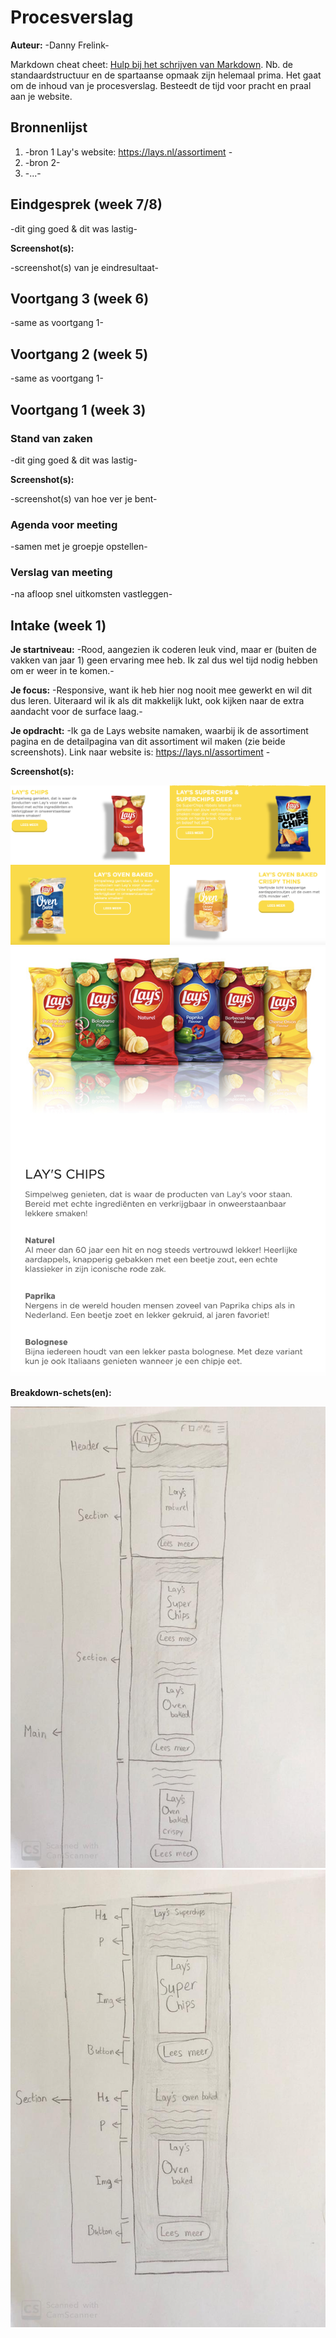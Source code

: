 # Procesverslag
**Auteur:** -Danny Frelink-

Markdown cheat cheet: [Hulp bij het schrijven van Markdown](https://github.com/adam-p/markdown-here/wiki/Markdown-Cheatsheet). Nb. de standaardstructuur en de spartaanse opmaak zijn helemaal prima. Het gaat om de inhoud van je procesverslag. Besteedt de tijd voor pracht en praal aan je website.



## Bronnenlijst
1. -bron 1 Lay's website: https://lays.nl/assortiment -
2. -bron 2-
3. -...-



## Eindgesprek (week 7/8)

-dit ging goed & dit was lastig-

**Screenshot(s):**

-screenshot(s) van je eindresultaat-



## Voortgang 3 (week 6)

-same as voortgang 1-



## Voortgang 2 (week 5)

-same as voortgang 1-



## Voortgang 1 (week 3)

### Stand van zaken

-dit ging goed & dit was lastig-

**Screenshot(s):**

-screenshot(s) van hoe ver je bent-

### Agenda voor meeting

-samen met je groepje opstellen-

### Verslag van meeting

-na afloop snel uitkomsten vastleggen-



## Intake (week 1)

**Je startniveau:** -Rood, aangezien ik coderen leuk vind, maar er (buiten de vakken van jaar 1) geen ervaring mee heb. Ik zal dus wel tijd nodig hebben om er weer in te komen.-

**Je focus:** -Responsive, want ik heb hier nog nooit mee gewerkt en wil dit dus leren. Uiteraard wil ik als dit makkelijk lukt, ook kijken naar de extra aandacht voor de surface laag.-

**Je opdracht:** -Ik ga de Lays website namaken, waarbij ik de assortiment pagina en de detailpagina van dit assortiment wil maken (zie beide screenshots). Link naar website is: https://lays.nl/assortiment -

**Screenshot(s):**

![screenshot(s) die een goed beeld geven van de website die je gaat maken](images/readme/lays-pagina1.png) 
![screenshot(s) die een goed beeld geven van de website die je gaat maken](images/readme/lays-pagina2.png)

**Breakdown-schets(en):**

![-voorlopige breakdownschets(en) van een of beide pagina's van de site die je gaat maken-](images/readme/breakdown-schets1.jpeg) 
![screenshot(s) die een goed beeld geven van de website die je gaat maken](images/readme/breakdown-schets2.jpeg)
